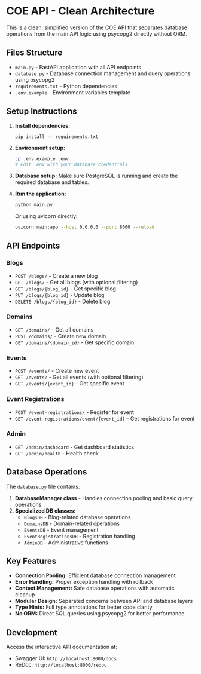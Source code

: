 # COE API - Clean Architecture

This is a clean, simplified version of the COE API that separates database operations from the main API logic using psycopg2 directly without ORM.

## Files Structure

- `main.py` - FastAPI application with all API endpoints
- `database.py` - Database connection management and query operations using psycopg2
- `requirements.txt` - Python dependencies
- `.env.example` - Environment variables template

## Setup Instructions

1. **Install dependencies:**

   ```bash
   pip install -r requirements.txt
   ```

2. **Environment setup:**

   ```bash
   cp .env.example .env
   # Edit .env with your database credentials
   ```

3. **Database setup:**
   Make sure PostgreSQL is running and create the required database and tables.

4. **Run the application:**

   ```bash
   python main.py
   ```

   Or using uvicorn directly:

   ```bash
   uvicorn main:app --host 0.0.0.0 --port 8000 --reload
   ```

## API Endpoints

### Blogs

- `POST /blogs/` - Create a new blog
- `GET /blogs/` - Get all blogs (with optional filtering)
- `GET /blogs/{blog_id}` - Get specific blog
- `PUT /blogs/{blog_id}` - Update blog
- `DELETE /blogs/{blog_id}` - Delete blog

### Domains

- `GET /domains/` - Get all domains
- `POST /domains/` - Create new domain
- `GET /domains/{domain_id}` - Get specific domain

### Events

- `POST /events/` - Create new event
- `GET /events/` - Get all events (with optional filtering)
- `GET /events/{event_id}` - Get specific event

### Event Registrations

- `POST /event-registrations/` - Register for event
- `GET /event-registrations/event/{event_id}` - Get registrations for event

### Admin

- `GET /admin/dashboard` - Get dashboard statistics
- `GET /admin/health` - Health check

## Database Operations

The `database.py` file contains:

1. **DatabaseManager class** - Handles connection pooling and basic query operations
2. **Specialized DB classes:**
   - `BlogsDB` - Blog-related database operations
   - `DomainsDB` - Domain-related operations
   - `EventsDB` - Event management
   - `EventRegistrationsDB` - Registration handling
   - `AdminDB` - Administrative functions

## Key Features

- **Connection Pooling:** Efficient database connection management
- **Error Handling:** Proper exception handling with rollback
- **Context Management:** Safe database operations with automatic cleanup
- **Modular Design:** Separated concerns between API and database layers
- **Type Hints:** Full type annotations for better code clarity
- **No ORM:** Direct SQL queries using psycopg2 for better performance

## Development

Access the interactive API documentation at:

- Swagger UI: `http://localhost:8000/docs`
- ReDoc: `http://localhost:8000/redoc`
